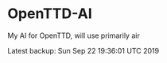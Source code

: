 # OpenTTD-AI
My AI for OpenTTD, will use primarily air

Latest backup: Sun Sep 22 19:36:01 UTC 2019
